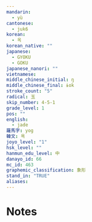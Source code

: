 ```yaml
---
mandarin:
  - yù
cantonese:
  - juk6
korean:
  - 옥
korean_native: ""
japanese:
  - GYOKU
  - GOKU
japanese_nanori: ""
vietnamese:
middle_chinese_initial: ŋ
middle_chinese_final: ɨok
stroke_count: "5"
radical: 玉
skip_number: 4-5-1
grade_level: 1
pos: ""
english:
  - jade
羅馬字: yog
韓文: 욕
joyo_level: "1"
hsk_level: ""
hanmun_edu_level: 中
danayo_id: 66
mc_id: 463
graphemic_classification: 象形
stand_in: "TRUE"
aliases:
---
```


# Notes

